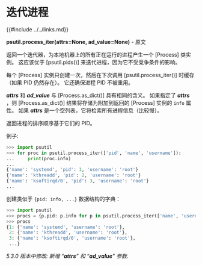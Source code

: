 # 迭代进程

{{#include ../../links.md}}

**psutil.process_iter(attrs=None, ad_value=None)** - 原文 <a name="psutil.process_iter"></a>

返回一个迭代器，为本地机器上的所有正在运行的进程产生一个 [Process] 类实例。 这应该优于 [psutil.pids()] 来迭代进程，因为它不受竞争条件的影响。

每个 [Process] 实例只创建一次，然后在下次调用 [psutil.process_iter()] 时缓存（如果 PID 仍然存在）。 它还确保进程 PID 不被重用。

***attrs*** 和 ***ad_value*** 与 [Process.as_dict()] 具有相同的含义。 如果指定了 ***attrs*** ，则 [Process.as_dict()] 结果将存储为附加到返回的 [Process] 实例的 `info` 属性。 如果 ***attrs*** 是一个空列表，它将检索所有进程信息（比较慢）。

返回进程的排序顺序基于它们的 PID。

例子:

```python
>>> import psutil
>>> for proc in psutil.process_iter(['pid', 'name', 'username']):
...     print(proc.info)
...
{'name': 'systemd', 'pid': 1, 'username': 'root'}
{'name': 'kthreadd', 'pid': 2, 'username': 'root'}
{'name': 'ksoftirqd/0', 'pid': 3, 'username': 'root'}
...
```

创建类似于 `{pid: info, ...}` 数据结构的字典：

```python
>>> import psutil
>>> procs = {p.pid: p.info for p in psutil.process_iter(['name', 'username'])}
>>> procs
{1: {'name': 'systemd', 'username': 'root'},
 2: {'name': 'kthreadd', 'username': 'root'},
 3: {'name': 'ksoftirqd/0', 'username': 'root'},
 ...}
```

*5.3.0 版本中修改: 新增 “**attrs**” 和 “**ad_value**” 参数.*
